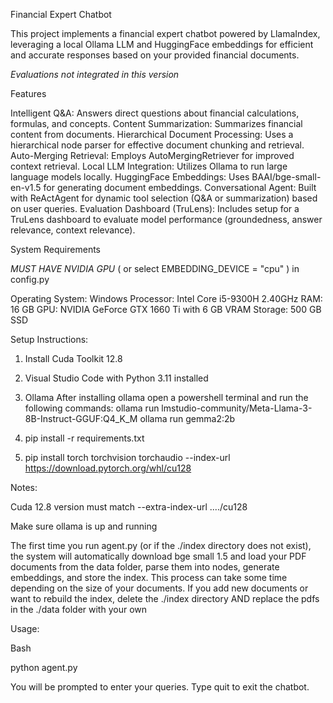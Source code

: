 Financial Expert Chatbot

This project implements a financial expert chatbot powered by LlamaIndex, leveraging a local Ollama LLM and HuggingFace embeddings for efficient and accurate responses based on your provided financial documents.

*Evaluations not integrated in this version*


Features

Intelligent Q&A: 		            Answers direct questions about financial calculations, formulas, and concepts.
Content Summarization: 		      Summarizes financial content from documents.
Hierarchical Document 		      Processing: Uses a hierarchical node parser for effective document chunking and retrieval.
Auto-Merging Retrieval: 	      Employs AutoMergingRetriever for improved context retrieval.
Local LLM Integration: 		      Utilizes Ollama to run large language models locally.
HuggingFace Embeddings: 	      Uses BAAI/bge-small-en-v1.5 for generating document embeddings.
Conversational Agent: 		      Built with ReActAgent for dynamic tool selection (Q&amp;A or summarization) based on user queries.
Evaluation Dashboard (TruLens): Includes setup for a TruLens dashboard to evaluate model performance (groundedness, answer relevance, context relevance).


System Requirements

*MUST HAVE NVIDIA GPU* ( or select EMBEDDING_DEVICE = "cpu" ) in config.py

Operating System:  Windows
Processor:         Intel Core i5-9300H 2.40GHz
RAM:               16 GB
GPU:               NVIDIA GeForce GTX 1660 Ti with 6 GB VRAM
Storage:           500 GB SSD

Setup Instructions:

1. Install Cuda Toolkit 12.8 
2. Visual Studio Code with Python 3.11 installed
3. Ollama
	After installing ollama open a powershell terminal and run the following commands:
	ollama run lmstudio-community/Meta-Llama-3-8B-Instruct-GGUF:Q4_K_M
	ollama run gemma2:2b

4. pip install -r requirements.txt
5. pip install torch torchvision torchaudio --index-url https://download.pytorch.org/whl/cu128 

Notes: 

Cuda 12.8 version must match  --extra-index-url ..../cu128

Make sure ollama is up and running

The first time you run agent.py (or if the ./index directory does not exist), the system will automatically download bge small 1.5 and load your PDF documents from the data folder, parse them into nodes, generate embeddings, and store the index. This process can take some time depending on the size of your documents.
If you add new documents or want to rebuild the index, delete the ./index directory AND replace the pdfs in the ./data folder with your own


Usage:

Bash

python agent.py

You will be prompted to enter your queries. Type quit to exit the chatbot.
